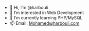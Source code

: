 - 👋 Hi, I’m @harbouli
- 👀 I’m interested in Web Development 
- 🌱 I’m currently learning PHP/MySQL
- 📫 Email: Mohamed@harbouli.com

<!---
harbouli/harbouli is a ✨ special ✨ repository because its `README.md` (this file) appears on your GitHub profile.
You can click the Preview link to take a look at your changes.
--->
